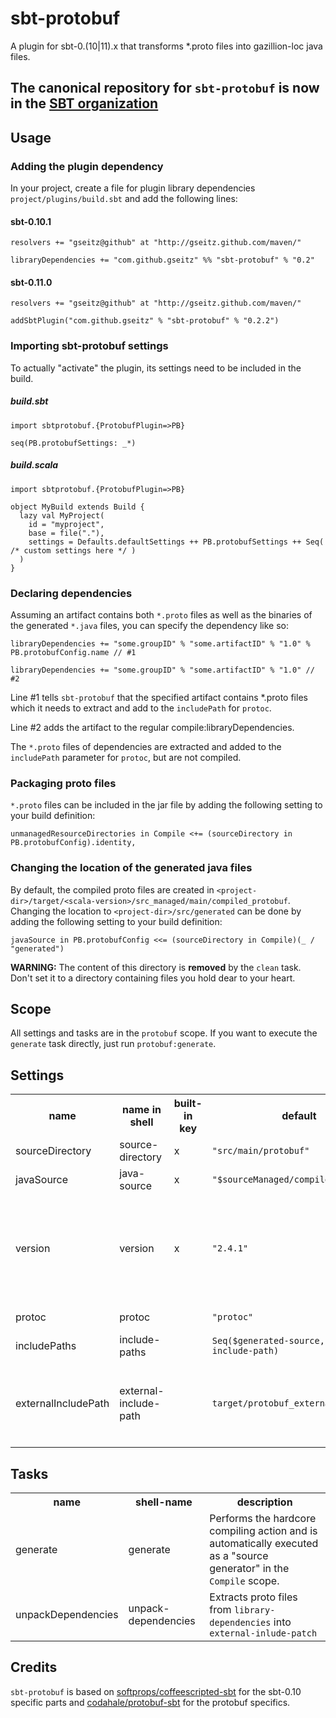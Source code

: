 # sbt-protobuf
A plugin for sbt-0.(10|11).x that transforms *.proto files into gazillion-loc java files.

## The canonical repository for `sbt-protobuf` is now in the [SBT organization](http://github.com/sbt/sbt-protobuf)

## Usage

### Adding the plugin dependency
In your project, create a file for plugin library dependencies `project/plugins/build.sbt` and add the following lines:

#### sbt-0.10.1

    resolvers += "gseitz@github" at "http://gseitz.github.com/maven/"

    libraryDependencies += "com.github.gseitz" %% "sbt-protobuf" % "0.2"
    
#### sbt-0.11.0

    resolvers += "gseitz@github" at "http://gseitz.github.com/maven/"

    addSbtPlugin("com.github.gseitz" % "sbt-protobuf" % "0.2.2")
    

### Importing sbt-protobuf settings
To actually "activate" the plugin, its settings need to be included in the build.

##### build.sbt

    import sbtprotobuf.{ProtobufPlugin=>PB}

    seq(PB.protobufSettings: _*)

##### build.scala

    import sbtprotobuf.{ProtobufPlugin=>PB}

    object MyBuild extends Build {
      lazy val MyProject(
        id = "myproject",
        base = file("."),
        settings = Defaults.defaultSettings ++ PB.protobufSettings ++ Seq( /* custom settings here */ )
      )
    }


### Declaring dependencies
Assuming an artifact contains both `*.proto` files as well as the binaries of the generated `*.java` files, you can specify the dependency like so:

    libraryDependencies += "some.groupID" % "some.artifactID" % "1.0" % PB.protobufConfig.name // #1

    libraryDependencies += "some.groupID" % "some.artifactID" % "1.0" // #2

Line #1 tells `sbt-protobuf` that the specified artifact contains *.proto files which it needs to extract and add to the `includePath` for `protoc`.

Line #2 adds the artifact to the regular compile:libraryDependencies.

The `*.proto` files of dependencies are extracted and added to the `includePath` parameter for `protoc`, but are not compiled.

### Packaging proto files
`*.proto` files can be included in the jar file by adding the following setting to your build definition:

    unmanagedResourceDirectories in Compile <+= (sourceDirectory in PB.protobufConfig).identity,

### Changing the location of the generated java files
By default, the compiled proto files are created in `<project-dir>/target/<scala-version>/src_managed/main/compiled_protobuf`. Changing the location to `<project-dir>/src/generated` can be done by adding the following setting to your build definition:

    javaSource in PB.protobufConfig <<= (sourceDirectory in Compile)(_ / "generated")

**WARNING:** The content of this directory is **removed** by the `clean` task. Don't set it to a directory containing files you hold dear to your heart.

## Scope
All settings and tasks are in the `protobuf` scope. If you want to execute the `generate` task directly, just run `protobuf:generate`.



## Settings

<table>
<tr><th>name</th><th>name in shell</th><th>built-in key</th><th>default</th><th>description</th></tr>
<tr>
    <td>sourceDirectory</td>
    <td>source-directory</td>
    <td>x</td>
    <td><code>"src/main/protobuf"</code></td><td>Path containing *.proto files.</td>
</tr>
<tr>
    <td>javaSource</td>
    <td>java-source</td>
    <td>x</td>
    <td><code>"$sourceManaged/compiled_protobuf"</code></td>
    <td>Path for the generated *.java files.</td>
</tr>
<tr>
    <td>version</td>
    <td>version</td>
    <td>x</td>
    <td><code>"2.4.1"</code></td>
    <td>Which version of the protobuf library should be used. A dependency to <code>"com.google.protobuf" % "protobuf-java" % "$version"</code> is automatically added to <code>libraryDependencies</td>
</tr>
<tr>
    <td>protoc</td>
    <td>protoc</td>
    <td></td>
    <td><code>"protoc"</code></td><td>The path to the 'protoc' executable.</td>
</tr>
<tr>
    <td>includePaths</td>
    <td>include-paths</td>
    <td></td>
    <td><code>Seq($generated-source, external-include-path)</code></td><td>The path for additional *.proto files.</td>
</tr>
<tr>
    <td>externalIncludePath</td>
    <td>external-include-path</td>
    <td></td>
    <td><code>target/protobuf_external</code></td><td>The path to which <code>protobuf:library-dependencies</code> are extracted and which is used as <code>protobuf:include-path</code> for <code>protoc</code></td>
</tr>
</table>

## Tasks

<table>
<tr><th>name</th><th>shell-name</th><th>description</th></tr>
<tr><td>generate</td><td>generate</td><td>Performs the hardcore compiling action and is automatically executed as a "source generator" in the <code>Compile</code> scope.</td></tr>
<tr><td>unpackDependencies</td><td>unpack-dependencies</td><td>Extracts proto files from <code>library-dependencies</code> into <code>external-inlude-patch</code></td></tr>
</table>

## Credits
`sbt-protobuf` is based on [softprops/coffeescripted-sbt](https://github.com/softprops/coffeescripted-sbt) for the sbt-0.10 specific parts and [codahale/protobuf-sbt](https://github.com/codahale/protobuf-sbt) for the protobuf specifics.
